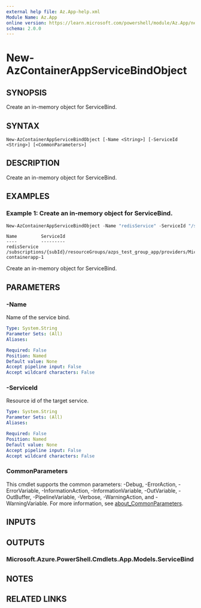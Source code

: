 ```yaml
---
external help file: Az.App-help.xml
Module Name: Az.App
online version: https://learn.microsoft.com/powershell/module/Az.App/new-azcontainerappservicebindobject
schema: 2.0.0
---
```


# New-AzContainerAppServiceBindObject

## SYNOPSIS
Create an in-memory object for ServiceBind.

## SYNTAX

```
New-AzContainerAppServiceBindObject [-Name <String>] [-ServiceId <String>] [<CommonParameters>]
```

## DESCRIPTION
Create an in-memory object for ServiceBind.

## EXAMPLES

### Example 1: Create an in-memory object for ServiceBind.
```powershell
New-AzContainerAppServiceBindObject -Name "redisService" -ServiceId "/subscriptions/{subId}/resourceGroups/azps_test_group_app/providers/Microsoft.App/containerApps/azps-containerapp-1"
```

```output
Name         ServiceId
----         ---------
redisService /subscriptions/{subId}/resourceGroups/azps_test_group_app/providers/Microsoft.App/containerApps/azps-containerapp-1
```

Create an in-memory object for ServiceBind.

## PARAMETERS

### -Name
Name of the service bind.

```yaml
Type: System.String
Parameter Sets: (All)
Aliases:

Required: False
Position: Named
Default value: None
Accept pipeline input: False
Accept wildcard characters: False
```

### -ServiceId
Resource id of the target service.

```yaml
Type: System.String
Parameter Sets: (All)
Aliases:

Required: False
Position: Named
Default value: None
Accept pipeline input: False
Accept wildcard characters: False
```

### CommonParameters
This cmdlet supports the common parameters: -Debug, -ErrorAction, -ErrorVariable, -InformationAction, -InformationVariable, -OutVariable, -OutBuffer, -PipelineVariable, -Verbose, -WarningAction, and -WarningVariable. For more information, see [about_CommonParameters](http://go.microsoft.com/fwlink/?LinkID=113216).

## INPUTS

## OUTPUTS

### Microsoft.Azure.PowerShell.Cmdlets.App.Models.ServiceBind

## NOTES

## RELATED LINKS
